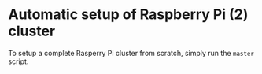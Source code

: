 # **Automatic setup of Raspberry Pi (2) cluster**
To setup a complete Rasperry Pi cluster from scratch,
simply run the `master` script.
